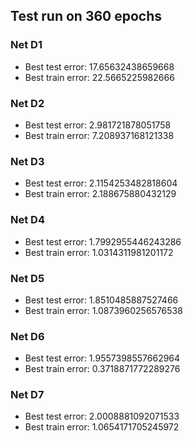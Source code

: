 ## Test run on 360 epochs

### Net D1

- Best test error:  17.65632438659668
- Best train error:  22.5665225982666

### Net D2

- Best test error:  2.981721878051758
- Best train error:  7.208937168121338

### Net D3

- Best test error:  2.1154253482818604
- Best train error:  2.188675880432129

### Net D4

- Best test error:  1.7992955446243286
- Best train error:  1.0314311981201172

### Net D5

- Best test error:  1.8510485887527466
- Best train error:  1.0873960256576538

### Net D6

- Best test error:  1.9557398557662964
- Best train error:  0.3718871772289276

### Net D7

- Best test error:  2.0008881092071533
- Best train error:  1.0654171705245972